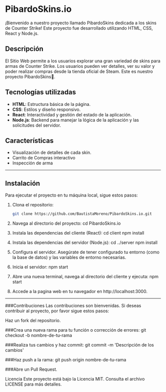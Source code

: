 # PibardoSkins.io

¡Bienvenido a nuestro proyecto llamado PibardoSkins dedicada a los skins de Counter Strike! Este proyecto fue desarrollado utilizando HTML, CSS, React y Node.js.

## Descripción

El Sitio Web permite a los usuarios explorar una gran variedad de skins para armas de Counter Strike. Los usuarios pueden ver detalles, ver su valor y poder realizar compras desde la tienda oficial de Steam. Este es nuestro proyecto PibardoSkins🔫.

## Tecnologías utilizadas

- **HTML**: Estructura básica de la página.
- **CSS**: Estilos y diseño responsivo.
- **React**: Interactividad y gestión del estado de la aplicación.
- **Node.js**: Backend para manejar la lógica de la aplicación y las solicitudes del servidor.

## Características

- Visualización de detalles de cada skin.
- Carrito de Compras interactivo
- Inspección de arma
  
---------------------------------------------------------------------------------------------------

## Instalación

Para ejecutar el proyecto en tu máquina local, sigue estos pasos:

1. Clona el repositorio:

   ```bash
   git clone https://github.com/BautistaMoreno/PibardoSkins.io.git

2. Navega al directorio del proyecto:
cd PibardoSkins.io

3. Instala las dependencias del cliente (React):
cd client
npm install

4. Instala las dependencias del servidor (Node.js):
cd ../server
npm install

5. Configura el servidor. Asegúrate de tener configurado tu entorno (como la base de datos) y las variables de entorno necesarias.

6. Inicia el servidor:
npm start

7. Abre una nueva terminal, navega al directorio del cliente y ejecuta:
npm start

8. Accede a la pagina web en tu navegador en http://localhost:3000.
-----------------------------------------------------------------------------------------------------

###Contribuciones
Las contribuciones son bienvenidas. Si deseas contribuir al proyecto, por favor sigue estos pasos:

Haz un fork del repositorio.

###Crea una nueva rama para tu función o corrección de errores:
git checkout -b nombre-de-tu-rama

###Realiza tus cambios y haz commit:
git commit -m 'Descripción de los cambios'

###Haz push a la rama:
git push origin nombre-de-tu-rama

###Abre un Pull Request.

Licencia
Este proyecto está bajo la Licencia MIT. Consulta el archivo LICENSE para más detalles.
